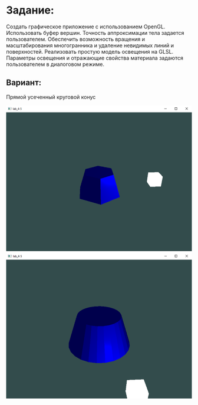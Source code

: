 # Задание:
Создать графическое приложение с использованием OpenGL. Использовать буфер вершин. Точность аппроксимации тела задается пользователем. Обеспечить возможность вращения и масштабирования многогранника и удаление невидимых линий и поверхностей. Реализовать простую модель освещения на GLSL. Параметры освещения и отражающие свойства материала задаются пользователем в диалоговом режиме. 
## Вариант: 
Прямой усеченный круговой конус 


<img src="./readme_assets/pic1.png">
<img src="./readme_assets/pic2.png">
